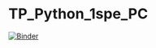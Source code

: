 # TP_Python_1spe_PC

[![Binder](https://mybinder.org/badge_logo.svg)](https://mybinder.org/v2/gh/rom1chauviere/TP_Python_1spe_PC.git/master)
